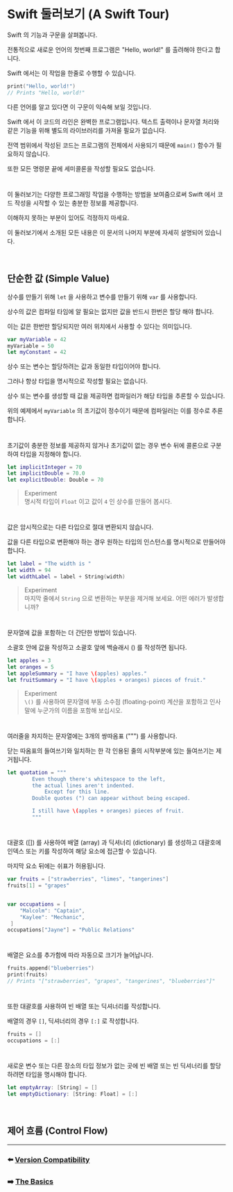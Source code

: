 # Swift 둘러보기 (A Swift Tour)

Swift 의 기능과 구문을 살펴봅니다.

전통적으로 새로운 언어의 첫번째 프로그램은 "Hello, world!" 를 출려해야 한다고 합니다.

Swift 에서는 이 작업을 한줄로 수행할 수 있습니다.

~~~ swift
print("Hello, world!")
// Prints "Hello, world!"
~~~

다른 언어를 알고 있다면 이 구문이 익숙해 보일 것입니다.

Swift 에서 이 코드의 라인은 완벽한 프로그램입니다. 텍스트 출력이나 문자열 처리와 같은 기능을 위해 별도의 라이브러리를 가져올 필요가 없습니다.

전역 범위에서 작성된 코드는 프로그램의 전체에서 사용되기 때문에 `main()` 함수가 필요하지 않습니다.

또한 모든 명령문 끝에 세미콜론을 작성할 필요도 없습니다.

#

이 둘러보기는 다양한 프로그래밍 작업을 수행하는 방법을 보여줌으로써 Swift 에서 코드 작성을 시작할 수 있는 충분한 정보를 제공합니다.

이해하지 못하는 부분이 있어도 걱정하지 마세요.

이 둘러보기에서 소개된 모든 내용은 이 문서의 나머지 부분에 자세히 설명되어 있습니다.

<br>

## 단순한 값 (Simple Value)

상수를 만들기 위해 `let` 을 사용하고 변수를 만들기 위해 `var` 를 사용합니다.

상수의 값은 컴파일 타임에 알 필요는 없지만 값을 반드시 한번은 할당 해야 합니다. 

이는 값은 한번만 할당되지만 여러 위치에서 사용할 수 있다는 의미입니다.

~~~ swift
var myVariable = 42
myVariable = 50
let myConstant = 42
~~~

상수 또는 변수는 할당하려는 값과 동일한 타입이어야 합니다.

그러나 항상 타입을 명시적으로 작성할 필요는 없습니다.

상수 또는 변수를 생성할 때 값을 제공하면 컴파일러가 해당 타입을 추론할 수 있습니다.

위의 예제에서 `myVariable` 의 초기값이 정수이기 때문에 컴파일러는 이를 정수로 추론합니다.

#

초기값이 충분한 정보를 제공하지 않거나 초기값이 없는 경우 변수 뒤에 콜론으로 구분하여 타입을 지정해야 합니다.

~~~ swift
let implicitInteger = 70
let implicitDouble = 70.0
let explicitDouble: Double = 70
~~~

> Experiment   
> 명시적 타입이 `Float` 이고 값이 `4` 인 상수를 만들어 봅시다.

#

값은 암시적으로는 다른 타입으로 절대 변환되지 않습니다.

값을 다른 타입으로 변환해야 하는 경우 원하는 타입의 인스턴스를 명시적으로 만들어야 합니다.

~~~ swift
let label = "The width is "
let width = 94
let widthLabel = label + String(width)
~~~

> Experiment   
> 마지막 줄에서 `String` 으로 변환하는 부분을 제거해 보세요. 어떤 에러가 발생합니까?

#

문자열에 값을 포함하는 더 간단한 방법이 있습니다.

소괄호 안에 값을 작성하고 소괄호 앞에 백슬래시 (\) 를 작성하면 됩니다. 

~~~ swift
let apples = 3
let oranges = 5
let appleSummary = "I have \(apples) apples."
let fruitSummary = "I have \(apples + oranges) pieces of fruit."
~~~

> Experiment   
> `\()` 를 사용하여 문자열에 부동 소수점 (floating-point) 계산을 포함하고 인사말에 누군가의 이름을 포함해 보십시오.

#

여러줄을 차지하는 문자열에는 3개의 쌍따옴표 (""") 를 사용합니다.

닫는 따옴표의 들여쓰기와 일치하는 한 각 인용된 줄의 시작부분에 있는 들여쓰기는 제거됩니다.

~~~ swift
let quotation = """
        Even though there's whitespace to the left,
        the actual lines aren't indented.
            Except for this line.
        Double quotes (") can appear without being escaped.

        I still have \(apples + oranges) pieces of fruit.
        """
~~~

#

대괄호 ([]) 를 사용하여 배열 (array) 과 딕셔너리 (dictionary) 를 생성하고 대괄호에 인덱스 또는 키를 작성하여 해당 요소에 접근할 수 있습니다.

마지막 요소 뒤에는 쉬표가 허용됩니다.

~~~ swift
var fruits = ["strawberries", "limes", "tangerines"]
fruits[1] = "grapes"


var occupations = [
    "Malcolm": "Captain",
    "Kaylee": "Mechanic",
 ]
occupations["Jayne"] = "Public Relations"
~~~

#

배열은 요소를 추가함에 따라 자동으로 크기가 늘어납니다.

~~~ swift
fruits.append("blueberries")
print(fruits)
// Prints "["strawberries", "grapes", "tangerines", "blueberries"]"
~~~

#

또한 대괄호를 사용하여 빈 배열 또는 딕셔너리를 작성합니다.

배열의 경우 `[]`, 딕셔너리의 경우 `[:]` 로 작성합니다.

~~~ swift
fruits = []
occupations = [:]
~~~

#

새로운 변수 또는 다른 장소의 타입 정보가 없는 곳에 빈 배열 또는 빈 딕셔너리를 할당하려면 타입을 명시해야 합니다.

~~~ swift
let emptyArray: [String] = []
let emptyDictionary: [String: Float] = [:]
~~~

<br>

## 제어 흐름 (Control Flow)


















***

### ⬅️ [Version Compatibility](https://github.com/Developer-Nova/Swift-Documentation/blob/main/Swift%20Documentation/1.Welcome%20to%20Swift/2.Version%20Compatibility.md)

### ➡️ [The Basics](https://github.com/Developer-Nova/Swift-Documentation/blob/main/Swift%20Documentation/2.Language%20Guide/1.The%20Basics.md)
